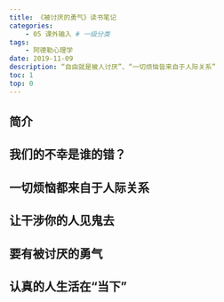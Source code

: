 ```yaml
---
title: 《被讨厌的勇气》读书笔记
categories:
    - 05 课外输入 # 一级分类
tags:
    - 阿德勒心理学
date: 2019-11-09
description: “自由就是被人讨厌”、“一切烦恼皆来自于人际关系”
toc: 1
top: 0
---
```


## 简介
## 我们的不幸是谁的错？
## 一切烦恼都来自于人际关系
## 让干涉你的人见鬼去
## 要有被讨厌的勇气
## 认真的人生活在“当下”